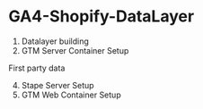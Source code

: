 # GA4-Shopify-DataLayer


1. Datalayer building
2. GTM Server Container Setup

First party data

4. Stape Server Setup
3. GTM Web Container Setup
